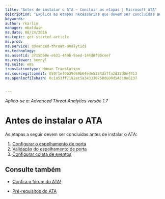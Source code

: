 ```yaml
---
title: "Antes de instalar o ATA — Concluir as etapas | Microsoft ATA"
description: "Explica as etapas necessárias que devem ser concluídas antes da implantação do ATA."
keywords: 
author: rkarlin
manager: mbaldwin
ms.date: 08/24/2016
ms.topic: get-started-article
ms.prod: 
ms.service: advanced-threat-analytics
ms.technology: 
ms.assetid: 3715b69e-e631-449b-9aed-144d0f9bcee7
ms.reviewer: bennyl
ms.suite: ems
translationtype: Human Translation
ms.sourcegitcommit: 050f1ef0b39d69b64ede53243a7fa2d33d0e4813
ms.openlocfilehash: 0c1a53ff7192ec5a343330750d600d545c0e0237


---
```


*Aplica-se a: Advanced Threat Analytics versão 1.7*



# Antes de instalar o ATA

As etapas a seguir devem ser concluídas antes de instalar o ATA:

1. [Configurar o espelhamento de porta](configure-port-mirroring.md)
2. [Validação do espelhamento de porta](validate-port-mirroring.md)
3. [Configurar coleta de eventos](configure-event-collection.md)



## Consulte também

- [Confira o fórum do ATA!](https://social.technet.microsoft.com/Forums/security/home?forum=mata)

- [Pré-requisitos do ATA](/advanced-threat-analytics/plan-design/ata-prerequisites)




<!--HONumber=Aug16_HO5-->



